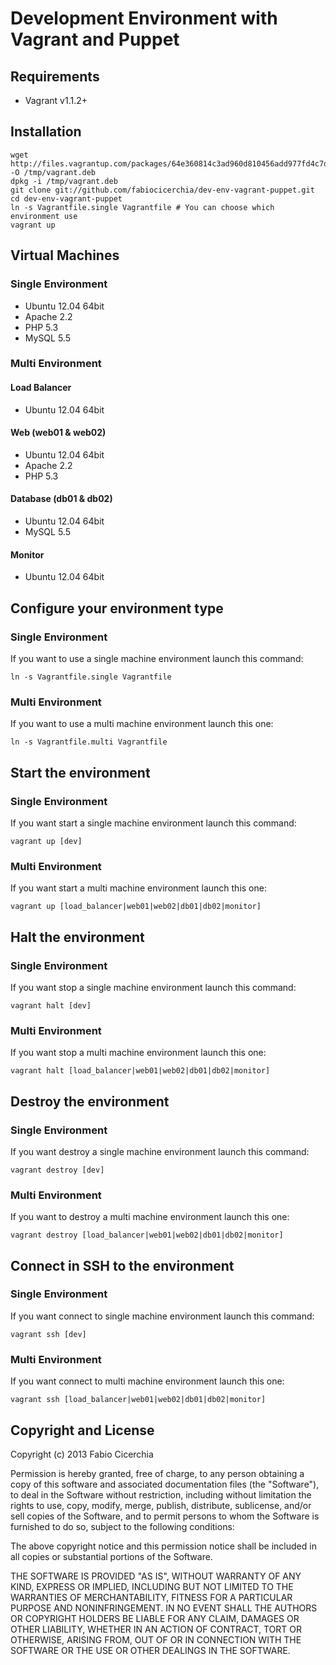 Development Environment with Vagrant and Puppet
===============================================

Requirements
------------

 * Vagrant v1.1.2+

Installation
------------

    wget http://files.vagrantup.com/packages/64e360814c3ad960d810456add977fd4c7d47ce6/vagrant_x86_64.deb -O /tmp/vagrant.deb
    dpkg -i /tmp/vagrant.deb
    git clone git://github.com/fabiocicerchia/dev-env-vagrant-puppet.git
    cd dev-env-vagrant-puppet
    ln -s Vagrantfile.single Vagrantfile # You can choose which environment use
    vagrant up

Virtual Machines
----------------
### Single Environment

 * Ubuntu 12.04 64bit
 * Apache 2.2
 * PHP 5.3
 * MySQL 5.5

### Multi Environment
#### Load Balancer

 * Ubuntu 12.04 64bit

#### Web (web01 & web02)

 * Ubuntu 12.04 64bit
 * Apache 2.2
 * PHP 5.3

#### Database (db01 & db02)

 * Ubuntu 12.04 64bit
 * MySQL 5.5

#### Monitor

 * Ubuntu 12.04 64bit

Configure your environment type
-------------------------------
### Single Environment
If you want to use a single machine environment launch this command:

    ln -s Vagrantfile.single Vagrantfile

### Multi Environment
If you want to use a multi machine environment launch this one:

    ln -s Vagrantfile.multi Vagrantfile

Start the environment
---------------------
### Single Environment
If you want start a single machine environment launch this command:

    vagrant up [dev]

### Multi Environment
If you want start a multi machine environment launch this one:

    vagrant up [load_balancer|web01|web02|db01|db02|monitor]

Halt the environment
--------------------
### Single Environment
If you want stop a single machine environment launch this command:

    vagrant halt [dev]

### Multi Environment
If you want stop a multi machine environment launch this one:

    vagrant halt [load_balancer|web01|web02|db01|db02|monitor]

Destroy the environment
-----------------------
### Single Environment
If you want destroy a single machine environment launch this command:

    vagrant destroy [dev]

### Multi Environment
If you want to destroy a multi machine environment launch this one:

    vagrant destroy [load_balancer|web01|web02|db01|db02|monitor]

Connect in SSH to the environment
---------------------------------
### Single Environment
If you want connect to single machine environment launch this command:

    vagrant ssh [dev]

### Multi Environment
If you want connect to multi machine environment launch this one:

    vagrant ssh [load_balancer|web01|web02|db01|db02|monitor]

Copyright and License
---------------------
Copyright (c) 2013 Fabio Cicerchia

Permission is hereby granted, free of charge, to any person obtaining a copy of this software and associated documentation files (the "Software"), to deal in the Software without restriction, including without limitation the rights to use, copy, modify, merge, publish, distribute, sublicense, and/or sell copies of the Software, and to permit persons to whom the Software is furnished to do so, subject to the following conditions:

The above copyright notice and this permission notice shall be included in all copies or substantial portions of the Software.

THE SOFTWARE IS PROVIDED "AS IS", WITHOUT WARRANTY OF ANY KIND, EXPRESS OR IMPLIED, INCLUDING BUT NOT LIMITED TO THE WARRANTIES OF MERCHANTABILITY, FITNESS FOR A PARTICULAR PURPOSE AND NONINFRINGEMENT. IN NO EVENT SHALL THE AUTHORS OR COPYRIGHT HOLDERS BE LIABLE FOR ANY CLAIM, DAMAGES OR OTHER LIABILITY, WHETHER IN AN ACTION OF CONTRACT, TORT OR OTHERWISE, ARISING FROM, OUT OF OR IN CONNECTION WITH THE SOFTWARE OR THE USE OR OTHER DEALINGS IN THE SOFTWARE.


